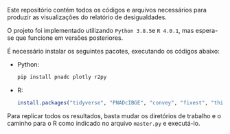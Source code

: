 Este repositório contém todos os códigos e arquivos necessários para produzir as visualizações do relatório de desigualdades.

O projeto foi implementado utilizando `Python 3.8.5`e `R 4.0.1`, mas espera-se que funcione em versões posteriores.

É necessário instalar os seguintes pacotes, executando os códigos abaixo:
- Python: <br>
  ```python
  pip install pnadc plotly r2py
  ```
- R: <br>
  ```R
  install.packages("tidyverse", "PNADcIBGE", "convey", "fixest", "this.path")
  ```
Para replicar todos os resultados, basta mudar os diretórios de trabalho e o caminho para o R como indicado no arquivo `master.py` e executá-lo.

